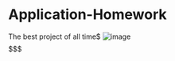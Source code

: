 # Application-Homework
The best project of all time$
![image](https://user-images.githubusercontent.com/116007536/203063473-e95fc3c5-3e5a-4e60-8017-a350e22512d7.png)
$$$$$$$


